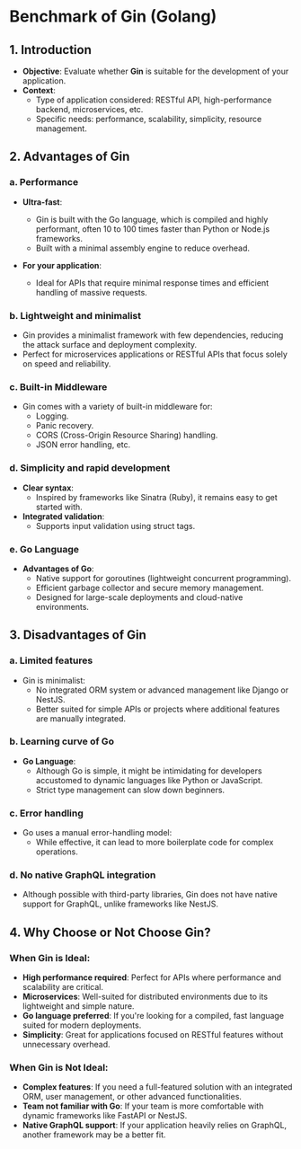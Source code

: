
# Benchmark of Gin (Golang)

## 1. Introduction
- **Objective**: Evaluate whether **Gin** is suitable for the development of your application.
- **Context**:
  - Type of application considered: RESTful API, high-performance backend, microservices, etc.
  - Specific needs: performance, scalability, simplicity, resource management.


## 2. Advantages of Gin

### a. Performance
- **Ultra-fast**:
  - Gin is built with the Go language, which is compiled and highly performant, often 10 to 100 times faster than Python or Node.js frameworks.
  - Built with a minimal assembly engine to reduce overhead.

- **For your application**:
  - Ideal for APIs that require minimal response times and efficient handling of massive requests.

### b. Lightweight and minimalist
- Gin provides a minimalist framework with few dependencies, reducing the attack surface and deployment complexity.
- Perfect for microservices applications or RESTful APIs that focus solely on speed and reliability.

### c. Built-in Middleware
- Gin comes with a variety of built-in middleware for:
  - Logging.
  - Panic recovery.
  - CORS (Cross-Origin Resource Sharing) handling.
  - JSON error handling, etc.

### d. Simplicity and rapid development
- **Clear syntax**:
  - Inspired by frameworks like Sinatra (Ruby), it remains easy to get started with.
- **Integrated validation**:
  - Supports input validation using struct tags.

### e. Go Language
- **Advantages of Go**:
  - Native support for goroutines (lightweight concurrent programming).
  - Efficient garbage collector and secure memory management.
  - Designed for large-scale deployments and cloud-native environments.


## 3. Disadvantages of Gin

### a. Limited features
- Gin is minimalist:
  - No integrated ORM system or advanced management like Django or NestJS.
  - Better suited for simple APIs or projects where additional features are manually integrated.

### b. Learning curve of Go
- **Go Language**:
  - Although Go is simple, it might be intimidating for developers accustomed to dynamic languages like Python or JavaScript.
  - Strict type management can slow down beginners.

### c. Error handling
- Go uses a manual error-handling model:
  - While effective, it can lead to more boilerplate code for complex operations.

### d. No native GraphQL integration
- Although possible with third-party libraries, Gin does not have native support for GraphQL, unlike frameworks like NestJS.


## 4. Why Choose or Not Choose Gin?

### When Gin is Ideal:
- **High performance required**: Perfect for APIs where performance and scalability are critical.
- **Microservices**: Well-suited for distributed environments due to its lightweight and simple nature.
- **Go language preferred**: If you're looking for a compiled, fast language suited for modern deployments.
- **Simplicity**: Great for applications focused on RESTful features without unnecessary overhead.

### When Gin is Not Ideal:
- **Complex features**: If you need a full-featured solution with an integrated ORM, user management, or other advanced functionalities.
- **Team not familiar with Go**: If your team is more comfortable with dynamic frameworks like FastAPI or NestJS.
- **Native GraphQL support**: If your application heavily relies on GraphQL, another framework may be a better fit.
